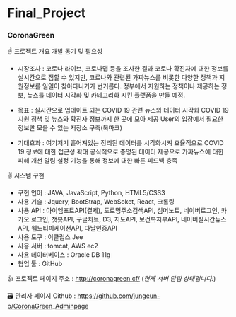 # Final_Project
### CoronaGreen


☝ 프로젝트 개요
개발 동기 및 필요성
  - 시장조사 :
코로나 라이브, 코로나맵 등을 조사한 결과 코로나 확진자에 대한 정보를 실시간으로 접할 수 있지만, 코로나와 관련된 가짜뉴스를 비롯한 다양한 정책과 지원정보를 일일이 찾아다니기가 번거롭다. 정부에서 지원하는 정책이나 제공하는 정보, 뉴스를 데이터 시각화 및 카테고리화 시킨 플랫폼을 만들 예정.

- 목표 : 
실시간으로 업데이트 되는 COVID 19 관련 뉴스와 데이터 시각화
COVID 19 지원 정책 및 뉴스와 확진자 정보까지 한 곳에 모아 제공
User의 입장에서 필요한 정보만 모을 수 있는 저장소 구축(북마크)
- 기대효과 : 
여기저기 흩어져있는 정리된 데이터를 시각화시켜 효율적으로 COVID 19 정보에 대한 접근성 확대
공식적으로 증명된 데이터 제공으로 가짜뉴스에 대한 피해 개선
알림 설정 기능을 통해 정보에 대한 빠른 피드백 충족


✌ 시스템 구현
- 구현 언어 : JAVA, JavaScript, Python, HTML5/CSS3
- 사용 기술 : Jquery, BootStrap, WebSoket, React, 크롤링
- 사용 API : 아이엠포트API(결제), 도로명주소검색API, 섬머노트, 네이버로그인, 카카오 로그인, 챗봇API, 구글차트, D3, 지도API, 보건복지부API, 네이버실시간뉴스API, 웹노티피케이션API, 다날인증API
- 사용 도구 : 이클립스 Jee
- 사용 서버 : tomcat, AWS ec2
- 사용 데이터베이스 : Oracle DB 11g
- 협업 툴 : GitHub


👍 프로젝트 페이지 주소 : http://coronagreen.cf/ (*현재 서버 닫힘 상태입니다.*)

🗃 관리자 페이지 Github : https://github.com/jungeun-p/CoronaGreen_Adminpage

